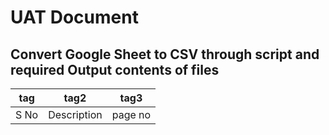 # UAT Document
## Convert Google Sheet to CSV through script and required Output contents of files
|tag|tag2|tag3|
|---|---|---|
|S No|Description|page no|



